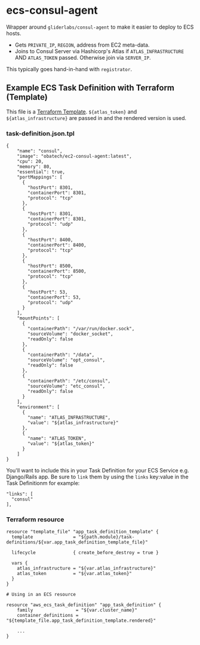 # ecs-consul-agent

Wrapper around `gliderlabs/consul-agent` to make it easier to deploy to ECS hosts.

* Gets `PRIVATE_IP`, `REGION`,  address from EC2 meta-data.
* Joins to Consul Server via Hashicorp's Atlas if `ATLAS_INFRASTRUCTURE` AND `ATLAS_TOKEN` passed.
Otherwise join via `SERVER_IP`.

This typically goes hand-in-hand with `registrator`.

## Example ECS Task Definition with Terraform (Template)

This file is a [Terraform Template](https://www.terraform.io/docs/providers/template/). `${atlas_token}` and `${atlas_infrastructure}` are passed in and the rendered version is used.

### task-definition.json.tpl

    {
        "name": "consul",
        "image": "obatech/ec2-consul-agent:latest",
        "cpu": 20,
        "memory": 80,
        "essential": true,
        "portMappings": [
          {
            "hostPort": 8301,
            "containerPort": 8301,
            "protocol": "tcp"
          },
          {
            "hostPort": 8301,
            "containerPort": 8301,
            "protocol": "udp"
          },
          {
            "hostPort": 8400,
            "containerPort": 8400,
            "protocol": "tcp"
          },
          {
            "hostPort": 8500,
            "containerPort": 8500,
            "protocol": "tcp"
          },
          {
            "hostPort": 53,
            "containerPort": 53,
            "protocol": "udp"
          }
        ],
        "mountPoints": [
          {
            "containerPath": "/var/run/docker.sock",
            "sourceVolume": "docker_socket",
            "readOnly": false
          },
          {
            "containerPath": "/data",
            "sourceVolume": "opt_consul",
            "readOnly": false
          },
          {
            "containerPath": "/etc/consul",
            "sourceVolume": "etc_consul",
            "readOnly": false
          }
        ],
        "environment": [
          {
            "name": "ATLAS_INFRASTRUCTURE",
            "value": "${atlas_infrastructure}"
          },
          {
            "name": "ATLAS_TOKEN",
            "value": "${atlas_token}"
          }
        ]
    }

You'll want to include this in your Task Definition for your ECS Service e.g. Django/Rails app.
Be sure to `link` them by using the `links` key:value in the Task Definitionm for example:

    "links": [
      "consul"
    ],

### Terraform resource

    resource "template_file" "app_task_definition_template" {
      template               = "${path.module}/task-definitions/${var.app_task_definition_template_file}"

      lifecycle              { create_before_destroy = true }

      vars {
        atlas_infrastructure = "${var.atlas_infrastructure}"
        atlas_token          = "${var.atlas_token}"
      }
    }

    # Using in an ECS resource

    resource "aws_ecs_task_definition" "app_task_definition" {
        family                = "${var.cluster_name}"
        container_definitions = "${template_file.app_task_definition_template.rendered}"

        ...
    }

